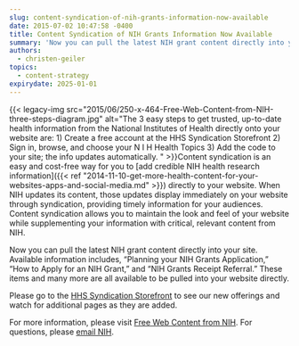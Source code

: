 ```yaml
---
slug: content-syndication-of-nih-grants-information-now-available
date: 2015-07-02 10:47:58 -0400
title: Content Syndication of NIH Grants Information Now Available
summary: 'Now you can pull the latest NIH grant content directly into your site.'
authors:
  - christen-geiler
topics:
  - content-strategy
expirydate: 2025-01-01
---
```


{{< legacy-img src="2015/06/250-x-464-Free-Web-Content-from-NIH-three-steps-diagram.jpg" alt="The 3 easy steps to get trusted, up-to-date health information from the National Institutes of Health directly onto your website are: 1) Create a free account at the HHS Syndication Storefront 2) Sign in, browse, and choose your N I H Health Topics 3) Add the code to your site; the info updates automatically. " >}}Content syndication is an easy and cost-free way for you to [add credible NIH health research information]({{< ref "2014-11-10-get-more-health-content-for-your-websites-apps-and-social-media.md" >}}) directly to your website. When NIH updates its content, those updates display immediately on your website through syndication, providing timely information for your audiences. Content syndication allows you to maintain the look and feel of your website while supplementing your information with critical, relevant content from NIH.

Now you can pull the latest NIH grant content directly into your site. Available information includes, “Planning your NIH Grants Application,” “How to Apply for an NIH Grant,” and “NIH Grants Receipt Referral.” These items and many more are all available to be pulled into your website directly.

Please go to the [HHS Syndication Storefront](https://digitalmedia.hhs.gov/storefront) to see our new offerings and watch for additional pages as they are added.

For more information, please visit [Free Web Content from NIH](http://nih.gov/health/syndication/index.htm). For questions, please [email NIH](mailto:Syndication@nih.gov).

